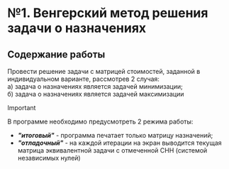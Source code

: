 # №1. Венгерский метод решения задачи о назначениях
## Содержание работы
Провести решение задачи с матрицей стоимостей, заданной в индивидуальном варианте, рассмотрев 2 случая: <br/>
а) задача о назначениях является задачей минимизации; <br/>
б) задача о назначениях является задачей максимизации <br/>
> [!IMPORTANT]
> В программе необходимо предусмотреть 2 режима работы: <br/>
> * ***"итоговый"*** - программа печатает только матрицу назначений; <br/>
> * ***"отладочный"*** - на каждой итерации на экран выводится текущая матрица эквивалентной задачи с отмеченной СНН (системой независимых нулей) <br/>
